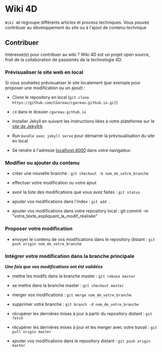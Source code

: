 # Wiki 4D

`Wiki 4D` regroupe différents articles et process techniques. Vous pouvez contribuer au développement du site ou à l'ajout de contenu technique

## Contribuer

Intéressé(e) pour contribuer au wiki ? Wiki 4D est un projet open source, fruit de la collaboration de passionés de la technologie 4D.

### Prévisualiser le site web en local

Si vous souhaitez prévisualiser le site localement (par exemple pour proposer une modification ou un ajout) :

* Clone le repository en local (`git clone https://github.com/CGareau/cgareau.github.io.git`)

* `cd` dans le dossier `cgareau.github.io`

* Installer Jekyll en suivant les instructions liées à votre plateforme sur le [site de Jekyllrb](https://jekyllrb.com/docs/installation/)

* Run `bundle exec jekyll serve` pour démarrer la prévisualisation du site en local

* Se rendre à l'adresse [localhost:4000](http://127.0.0.1:4000/) dans votre navigateur.

### Modifier ou ajouter du contenu

* créer une nouvelle branche : `git checkout -b nom_de_votre_branche`

* effectuer votre modification ou votre ajout

* avoir la liste des modifications que vous avez faites : `git status`

* ajouter vos modifications dans l'index : `git add .`

* ajouter vos modifications dans votre repository local : git commit -m "votre_texte_expliquant_la_modif_réalisée"

### Proposer votre modification

* envoyer le contenu de vos modifications dans le repository distant : `git push origin nom_de_votre_branche`

### Intégrer votre modification dans la branche principale

**_Une fois que vos modifications ont été validées_**

* mettre les modifs dans la branche master : `git rebase master`

* se mettre dans la branche master : `git checkout master`

* merger vos modifications : `git merge nom_de_votre_branche`

* supprimer votre branche : `git branch -d nom_de_votre_branche`

* récupérer les dernières mises à jour à partir du repository distant : `git fetch`

* récupérer les dernières mises à jour et les merger avec votre travail : `git pull origin master`

* ajouter vos modifications dans le repository distant : `git push origin master`